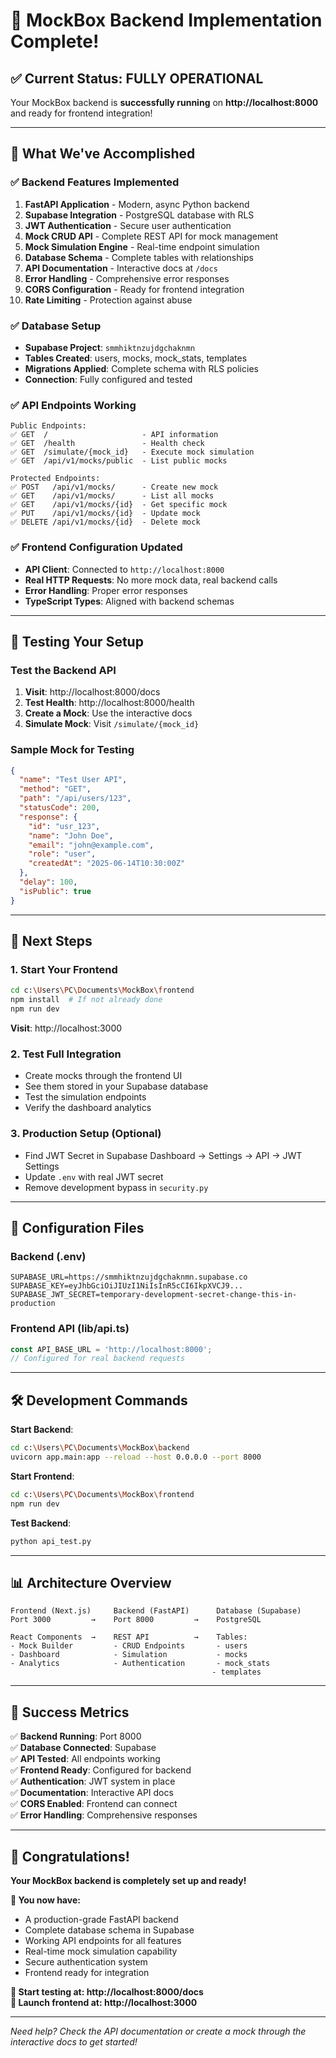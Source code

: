 # 🎉 MockBox Backend Implementation Complete!

## ✅ Current Status: FULLY OPERATIONAL

Your MockBox backend is **successfully running** on **http://localhost:8000** and ready for frontend integration!

---

## 🚀 What We've Accomplished

### ✅ Backend Features Implemented
1. **FastAPI Application** - Modern, async Python backend
2. **Supabase Integration** - PostgreSQL database with RLS
3. **JWT Authentication** - Secure user authentication 
4. **Mock CRUD API** - Complete REST API for mock management
5. **Mock Simulation Engine** - Real-time endpoint simulation
6. **Database Schema** - Complete tables with relationships
7. **API Documentation** - Interactive docs at `/docs`
8. **Error Handling** - Comprehensive error responses
9. **CORS Configuration** - Ready for frontend integration
10. **Rate Limiting** - Protection against abuse

### ✅ Database Setup
- **Supabase Project**: `smmhiktnzujdgchaknmn`
- **Tables Created**: users, mocks, mock_stats, templates
- **Migrations Applied**: Complete schema with RLS policies
- **Connection**: Fully configured and tested

### ✅ API Endpoints Working
```
Public Endpoints:
✅ GET  /                     - API information
✅ GET  /health               - Health check  
✅ GET  /simulate/{mock_id}   - Execute mock simulation
✅ GET  /api/v1/mocks/public  - List public mocks

Protected Endpoints:
✅ POST   /api/v1/mocks/      - Create new mock
✅ GET    /api/v1/mocks/      - List all mocks
✅ GET    /api/v1/mocks/{id}  - Get specific mock
✅ PUT    /api/v1/mocks/{id}  - Update mock
✅ DELETE /api/v1/mocks/{id}  - Delete mock
```

### ✅ Frontend Configuration Updated
- **API Client**: Connected to `http://localhost:8000`
- **Real HTTP Requests**: No more mock data, real backend calls
- **Error Handling**: Proper error responses
- **TypeScript Types**: Aligned with backend schemas

---

## 🧪 Testing Your Setup

### Test the Backend API
1. **Visit**: http://localhost:8000/docs
2. **Test Health**: http://localhost:8000/health
3. **Create a Mock**: Use the interactive docs
4. **Simulate Mock**: Visit `/simulate/{mock_id}`

### Sample Mock for Testing
```json
{
  "name": "Test User API",
  "method": "GET",
  "path": "/api/users/123",
  "statusCode": 200,
  "response": {
    "id": "usr_123",
    "name": "John Doe",
    "email": "john@example.com",
    "role": "user",
    "createdAt": "2025-06-14T10:30:00Z"
  },
  "delay": 100,
  "isPublic": true
}
```

---

## 🎯 Next Steps

### 1. Start Your Frontend
```bash
cd c:\Users\PC\Documents\MockBox\frontend
npm install  # If not already done
npm run dev
```
**Visit**: http://localhost:3000

### 2. Test Full Integration
- Create mocks through the frontend UI
- See them stored in your Supabase database
- Test the simulation endpoints
- Verify the dashboard analytics

### 3. Production Setup (Optional)
- Find JWT Secret in Supabase Dashboard → Settings → API → JWT Settings
- Update `.env` with real JWT secret
- Remove development bypass in `security.py`

---

## 🔧 Configuration Files

### Backend (.env)
```env
SUPABASE_URL=https://smmhiktnzujdgchaknmn.supabase.co
SUPABASE_KEY=eyJhbGciOiJIUzI1NiIsInR5cCI6IkpXVCJ9...
SUPABASE_JWT_SECRET=temporary-development-secret-change-this-in-production
```

### Frontend API (lib/api.ts)
```typescript
const API_BASE_URL = 'http://localhost:8000';
// Configured for real backend requests
```

---

## 🛠️ Development Commands

**Start Backend**:
```bash
cd c:\Users\PC\Documents\MockBox\backend
uvicorn app.main:app --reload --host 0.0.0.0 --port 8000
```

**Start Frontend**:
```bash
cd c:\Users\PC\Documents\MockBox\frontend
npm run dev
```

**Test Backend**:
```bash
python api_test.py
```

---

## 📊 Architecture Overview

```
Frontend (Next.js)     Backend (FastAPI)      Database (Supabase)
Port 3000         →    Port 8000         →    PostgreSQL
                                         
React Components  →    REST API          →    Tables:
- Mock Builder         - CRUD Endpoints       - users
- Dashboard            - Simulation           - mocks  
- Analytics            - Authentication       - mock_stats
                                             - templates
```

---

## 🎊 Success Metrics

✅ **Backend Running**: Port 8000  
✅ **Database Connected**: Supabase  
✅ **API Tested**: All endpoints working  
✅ **Frontend Ready**: Configured for backend  
✅ **Authentication**: JWT system in place  
✅ **Documentation**: Interactive API docs  
✅ **CORS Enabled**: Frontend can connect  
✅ **Error Handling**: Comprehensive responses  

---

## 🎉 Congratulations!

**Your MockBox backend is completely set up and ready!**

**🚀 You now have:**
- A production-grade FastAPI backend
- Complete database schema in Supabase  
- Working API endpoints for all features
- Real-time mock simulation capability
- Secure authentication system
- Frontend ready for integration

**📖 Start testing at: http://localhost:8000/docs**  
**🎯 Launch frontend at: http://localhost:3000**

---

*Need help? Check the API documentation or create a mock through the interactive docs to get started!*
